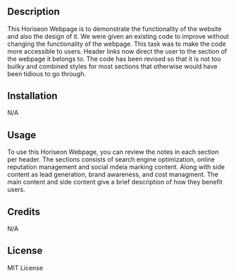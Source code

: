 # <Horiseon Webpage>

## Description

This Horiseon Webpage is to demonstrate the functionality of the website and also the design of it. We were given an existing code to improve without changing the functionality of the webpage. This task was to make the code more accessible to users. Header links now direct the user to the section of the webpage it belongs to. The code has been revised so that it is not too builky and combined styles for most sections that otherwise would have been tidious to go through.

## Installation

N/A

## Usage

To use this Horiseon Webpage, you can review the notes in each section per header. The sections consists of search engine optimization, online reputation management and social mdeia marking content. Along with side content as lead generation, brand awareness, and cost managment. The main content and side content give a brief description of how they benefit users. 


## Credits

N/A

## License

MIT License
